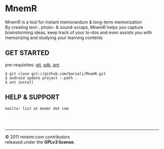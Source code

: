 MnemR
=====

MnemR is a tool for instant memorandum & long-term memorization<br/>
By creating text-, photo- & sound-scraps, MnemR helps you capture brainstorming ideas, keep track of your to-dos and even assists you with memorizing and studying your learning contents<br/>


GET STARTED
-----------
pre-requisites: [git](http://git-scm.com), [sdk](http://developer.android.com/sdk), [ant](http://ant.apache.org)

	$ git clone git://github.com/barzali/MnemR.git
	$ android update project --path .
	$ ant install


HELP & SUPPORT
--------------
	mailto: list at mnemr dot com

<br/><br/>

----------------
&copy; 2011 mnemr.com contributors<br/>
released under the **GPLv3 license**.


